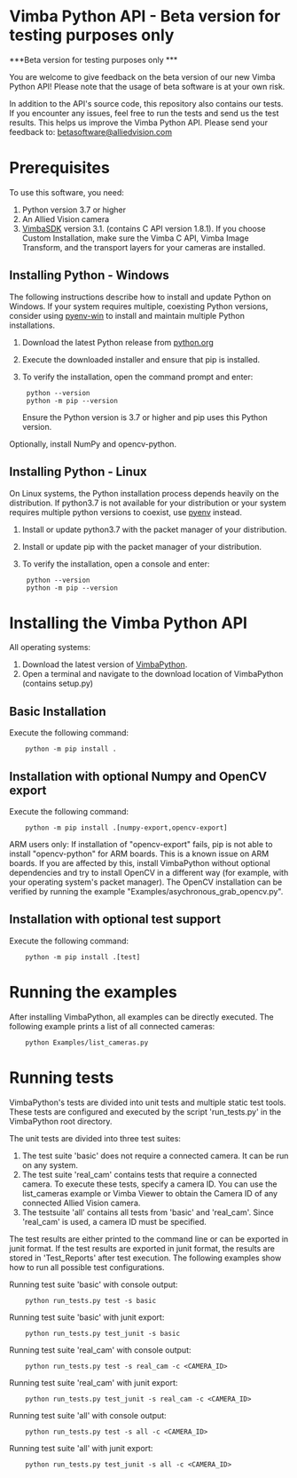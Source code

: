 Vimba Python API - Beta version for testing purposes only
===============

***Beta version for testing purposes only ***

You are welcome to give feedback on the beta version of our new Vimba Python API!
Please note that the usage of beta software is at your own risk.

In addition to the API's source code, this repository also contains our tests.
If you encounter any issues, feel free to run the tests and send us the test results. This helps us improve the Vimba Python API.
Please send your feedback to:
betasoftware@alliedvision.com

Prerequisites
===============
To use this software, you need:

1. Python version 3.7 or higher
2. An Allied Vision camera
3. [VimbaSDK](https://www.alliedvision.com/en/products/software.html) version 3.1. (contains C API version 1.8.1).
If you choose Custom Installation, make sure the Vimba C API, Vimba Image Transform, and the transport layers for your cameras are installed.

Installing Python - Windows
---------------
The following instructions describe how to install and update Python on Windows. If your system requires
multiple, coexisting Python versions, consider using [pyenv-win](https://github.com/pyenv-win/pyenv-win)
to install and maintain multiple Python installations.

1. Download the latest Python release from [python.org](https://www.python.org/downloads/windows/)
2. Execute the downloaded installer and ensure that pip is installed.
3. To verify the installation, open the command prompt and enter:

        python --version
        python -m pip --version

    Ensure the Python version is 3.7 or higher and pip uses this Python version.

Optionally, install NumPy and opencv-python.


Installing Python - Linux
---------------
On Linux systems, the Python installation process depends heavily on the distribution. If python3.7
is not available for your distribution or your system requires multiple python versions
to coexist, use [pyenv](https://realpython.com/intro-to-pyenv/) instead.

1. Install or update python3.7 with the packet manager of your distribution.
2. Install or update pip with the packet manager of your distribution.
3. To verify the installation, open a console and enter:

        python --version
        python -m pip --version


Installing the Vimba Python API
===============
All operating systems:

1. Download the latest version of [VimbaPython](https://ADD_LINK_TO_REPO).
2. Open a terminal and navigate to the download location of VimbaPython (contains setup.py)

Basic Installation
---------------
Execute the following command:

        python -m pip install .


Installation with optional Numpy and OpenCV export
---------------
Execute the following command:

        python -m pip install .[numpy-export,opencv-export]

ARM users only: If installation of "opencv-export" fails, pip is not able to install
"opencv-python" for ARM boards. This is a known issue on ARM boards.
If you are affected by this, install VimbaPython without optional dependencies and try to install
OpenCV in a different way (for example, with your operating system's packet manager). The OpenCV installation
can be verified by running the example "Examples/asychronous_grab_opencv.py".

Installation with optional test support
---------------
Execute the following command:

        python -m pip install .[test]

Running the examples
===============
After installing VimbaPython, all examples can be directly executed. The
following example prints a list of all connected cameras:

        python Examples/list_cameras.py

Running tests
===============
VimbaPython's tests are divided into unit tests and multiple static test tools.
These tests are configured and executed by the script 'run_tests.py' in the VimbaPython root
directory.

The unit tests are divided into three test suites:
1. The test suite 'basic' does not require a connected camera. It can be run on any system.
2. The test suite 'real_cam' contains tests that require a connected camera.
   To execute these tests, specify a camera ID. You can use the list_cameras example or Vimba Viewer to obtain
   the Camera ID of any connected Allied Vision camera.
3. The testsuite 'all' contains all tests from 'basic' and 'real_cam'. Since 'real_cam' is used,
   a camera ID must be specified.

The test results are either printed to the command line or can be exported in junit format.
If the test results are exported in junit format, the results are stored in 'Test_Reports'
after test execution. The following examples show how to run all possible test configurations.

Running test suite 'basic' with console output:

        python run_tests.py test -s basic

Running test suite 'basic' with junit export:

        python run_tests.py test_junit -s basic

Running test suite 'real_cam' with console output:

        python run_tests.py test -s real_cam -c <CAMERA_ID>

Running test suite 'real_cam' with junit export:

        python run_tests.py test_junit -s real_cam -c <CAMERA_ID>

Running test suite 'all' with console output:

        python run_tests.py test -s all -c <CAMERA_ID>

Running test suite 'all' with junit export:

        python run_tests.py test_junit -s all -c <CAMERA_ID>
